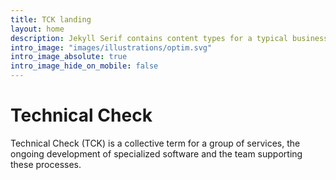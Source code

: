 ```yaml
---
title: TCK landing
layout: home
description: Jekyll Serif contains content types for a typical business website. The theme is fully responsive, blazing fast and artfully illustrated.
intro_image: "images/illustrations/optim.svg"
intro_image_absolute: true
intro_image_hide_on_mobile: false
---
```


# Technical Check    

Technical Check (TCK) is a collective term for a group of services, the ongoing development of specialized software and the team supporting these processes.   

